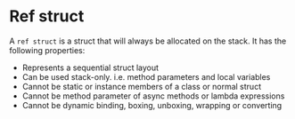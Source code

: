 # Ref struct

A `ref struct` is a struct that will always be allocated on the stack. It has the following properties:

- Represents a sequential struct layout
- Can be used stack-only. i.e. method parameters and local variables
- Cannot be static or instance members of a class or normal struct
- Cannot be method parameter of async methods or lambda expressions
- Cannot be dynamic binding, boxing, unboxing, wrapping or converting
